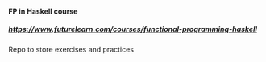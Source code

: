 #### FP in Haskell course
##### <https://www.futurelearn.com/courses/functional-programming-haskell> 

Repo to store exercises and practices 